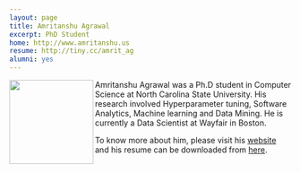 ```yaml
---
layout: page
title: Amritanshu Agrawal
excerpt: PhD Student
home: http://www.amritanshu.us
resume: http://tiny.cc/amrit_ag
alumni: yes
---
```



<img align="left" width="150"
src="http://static.wixstatic.com/media/1bf308_01e141375f454173b368feb66f3ee865.png_srz_p_325_348_75_22_0.50_1.20_0.00_png_srz"> Amritanshu Agrawal was a 
Ph.D student in Computer Science at North Carolina State University. His research involved Hyperparameter tuning, Software Analytics, Machine learning and Data Mining. He is currently a Data Scientist at Wayfair in Boston.

To know more about him, please visit his [website](http://www.amritanshu.us)
and his resume can be downloaded from [here](http://tiny.cc/amrit_ag).
